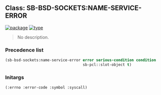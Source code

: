 ## Class: SB-BSD-SOCKETS:NAME-SERVICE-ERROR
[![package](https://img.shields.io/badge/Package-SB--BSD--SOCKETS-5f9ea0.svg?style=social&colorA=999999)](../) [![type](https://img.shields.io/badge/Type-Class-5f9ea0.svg?style=social&colorA=999999)](../#class) 

> No description.

### Precedence list
```cl
(sb-bsd-sockets:name-service-error error serious-condition condition
                                   sb-pcl::slot-object t)
```
### Initargs
```cl
(:errno :error-code :symbol :syscall)
```
